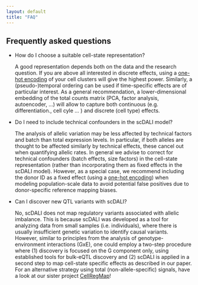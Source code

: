 ```yaml
---
layout: default
title: "FAQ"
---
```


## Frequently asked questions

- How do I choose a suitable cell-state representation?

  A good representation depends both on the data and the research question. If you are above all interested in discrete effects, using a [one-hot encoding](https://pandas.pydata.org/docs/reference/api/pandas.get_dummies.html) of your cell clusters will give the highest power. Similarly, a (pseudo-)temporal ordering can be used if time-specific effects are of particular interest. As a general recommendation, a lower-dimensional embedding of the total counts matrix (PCA, factor analysis, autoencoder, ...) will allow to capture both continuous (e.g. differentiation., cell cyle ... ) and discrete (cell type) effects.

- Do I need to include technical confounders in the scDALI model?

  The analysis of allelic variation may be less affected by technical factors and batch than total expression levels. In particular, if both alleles are thought to be affected similarly by technical effects, these cancel out when quantifying allelic rates. In general we advise to correct for technical confounders (batch effects, size factors) in the cell-state representation (rather than incorporating them as fixed effects in the scDALI model). However, as a special case, we recommend including the donor ID as a fixed effect (using a [one-hot encoding](https://pandas.pydata.org/docs/reference/api/pandas.get_dummies.html)) when modeling population-scale data to avoid potential false positives due to donor-specific reference mapping biases. 

- Can I discover new QTL variants with scDALI?

  No, scDALI does not map regulatory variants associated with allelic imbalance. This is because scDALI was developed as a tool for analyzing data from small samples (i.e. individuals), where there is usually insufficient genetic variation to identify causal variants. However, similar to principles from the analysis of genotype-environment interactions (GxE), one could employ a two-step procedure where (1) discovery is focused on the G component only, using established tools for bulk-eQTL discovery and (2) scDALI is applied in a second step to map cell-state specific effects as described in our paper. For an alternative strategy using total (non-allele-specific) signals, have a look at our sister project [CellRegMap](https://limix.github.io/CellRegMap/)!

  

